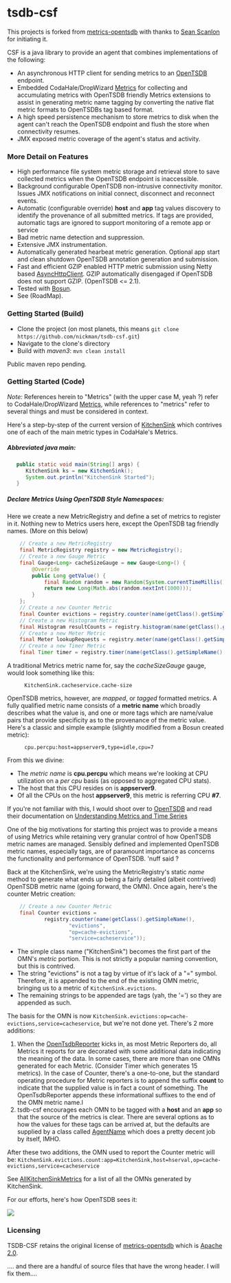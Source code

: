 # tsdb-csf

This projects is forked from [metrics-opentsdb](https://github.com/sps/metrics-opentsdb) with thanks to [Sean Scanlon](mailto:sean.scanlon@gmail.com) for initiating it.

CSF is a java library to provide an agent that combines implementations of the following:
* An asynchronous HTTP client for sending metrics to an [OpenTSDB](http://opentsdb.net) endpoint.
* Embedded CodaHale/DropWizard [Metrics](http://dropwizard.io/) for collecting and accumulating metrics with OpenTSDB friendly Metrics extensions to assist in generating metric name tagging by converting the native flat metric formats to OpenTSDBs tag based format.
* A high speed persistence mechanism to store metrics to disk when the agent can't reach the OpenTSDB endpoint and flush the store when connectivity resumes.
* JMX exposed metric coverage of the agent's status and activity.
 

### More Detail on Features
* High performance file system metric storage and retrieval store to save collected metrics when the OpenTSDB endpoint is inaccessible.
* Background configurable OpenTSDB non-intrusive connectivity monitor. Issues JMX notifications on initial connect, disconnect and reconnect events.
* Automatic (configurable override) **host** and **app** tag values discovery to identify the provenance of all submitted metrics. If tags are provided, automatic tags are ignored to support monitoring of a remote app or service
* Bad metric name detection and suppression.
* Extensive JMX instrumentation.
* Automatically generated hearbeat metric generation. Optional app start and clean shutdown OpenTSDB annotation generation and submission.
* Fast and efficient GZIP enabled HTTP metric submission using Netty based [AsyncHttpClient](https://github.com/AsyncHttpClient/async-http-client). GZIP automatically disengaged if OpenTSDB does not support GZIP. (OpenTSDB <= 2.1).
* Tested with [Bosun](http://bosun.org).
* See (RoadMap).

### Getting Started (Build)
- Clone the project (on most planets, this means ```git clone https://github.com/nickman/tsdb-csf.git```)
- Navigate to the clone's directory
- Build with *maven3*: ```mvn clean install```
 
Public maven repo pending.

### Getting Started (Code)

*Note:*  References herein to "Metrics" (with the upper case M, yeah ?) refer to CodaHale/DropWizard [Metrics](http://dropwizard.io/), while references to "metrics" refer to several things and must be considered in context.

Here's a step-by-step of the current version of [KitchenSink](https://github.com/nickman/tsdb-csf/blob/master/csf-core/src/test/java/com/heliosapm/opentsdb/client/KitchenSink.java) which contrives one of each of the main metric types in CodaHale's Metrics.

##### Abbreviated java **main**:
```java
   public static void main(String[] args) {
      KitchenSink ks = new KitchenSink();
      System.out.println("KitchenSink Started");
   }
```

##### Declare Metrics Using OpenTSDB Style Namespaces:
Here we create a new MetricRegistry and define a set of metrics to register in it.
Nothing new to Metrics users here, except the OpenTSDB tag friendly names. (More on this below)
```java
	// Create a new MetricRegistry
	final MetricRegistry registry = new MetricRegistry();
	// Create a new Gauge Metric
	final Gauge<Long> cacheSizeGauge = new Gauge<Long>() {
		@Override
		public Long getValue() {		
			final Random random = new Random(System.currentTimeMillis());
			return new Long(Math.abs(random.nextInt(1000)));
		}
	};
	// Create a new Counter Metric
	final Counter evictions = registry.counter(name(getClass().getSimpleName(), "evictions", "cmtype=Counter", "op=cache-evictions", "service=cacheservice"));
	// Create a new Histogram Metric
	final Histogram resultCounts = registry.histogram(name(getClass().getSimpleName(), "resultCounts", "cmtype=Histogram", "op=cache-lookup", "service=cacheservice"));
	// Create a new Meter Metric
	final Meter lookupRequests = registry.meter(name(getClass().getSimpleName(), "lookupRequests",  "cmtype=Meter", "op=cache-lookup", "service=cacheservice"));
	// Create a new Timer Metric
	final Timer timer = registry.timer(name(getClass().getSimpleName(), "evictelapsed", "cmtype=Timer", "op=cache-evictions", "service=cacheservice"));
```
A traditional Metrics metric name for, say the *cacheSizeGauge* gauge, would look something like this:

<dd><code>KitchenSink.cacheservice.cache-size</code></dd>

OpenTSDB metrics, however, are *mapped*, or *tagged* formatted metrics. A fully qualified metric name consists of a **metric name** which broadly describes what the value is, and one or more tags which are name/value pairs that provide specificity as to the provenance of the metric value. Here's a classic and simple example (slightly modified from a Bosun created metric):

<dd><code>cpu.percpu:host=appserver9,type=idle,cpu=7</code></dd>


From this we divine:
* The *metric name* is **cpu.percpu** which means we're looking at CPU utilization on a *per cpu* basis (as opposed to aggregated CPU stats). 
* The host that this CPU resides on is **appserver9**.
* Of all the CPUs on the host **appserver9**, this metric is referring CPU **#7**.

If you're not familiar with this, I would shoot over to [OpenTSDB](http://opentsdb.net) and read their documentation on [Understanding Metrics and Time Series](http://opentsdb.net/docs/build/html/user_guide/query/timeseries.html)

One of the big motivations for starting this project was to provide a means of using Metrics while retaining very granular control of how OpenTSDB metric names are managed. Sensibly defined and implemented OpenTSDB metric names, especially tags, are of paramount importance as concerns the functionality and performance of OpenTSDB. 'nuff said ?

Back at the KitchenSink, we're using the MetricRegistry's static *name* method to generate what ends up being a fairly detailed (albeit contrived) OpenTSDB metric name (going forward, the OMN). Once again, here's the counter Metric creation:

```java
	// Create a new Counter Metric
	final Counter evictions = 
			registry.counter(name(getClass().getSimpleName(), 
					"evictions", 
					"op=cache-evictions", 
					"service=cacheservice"));
```

* The simple class name ("KitchenSink") becomes the first part of the OMN's *metric* portion. This is not strictly a popular naming convention, but this is contrived.
* The string "evictions" is not a tag by virtue of it's lack of a "=" symbol. Therefore, it is appended to the end of the existing OMN metric, bringing us to a metric of ```KitchenSink.evictions```. 
* The remaining strings to be appended are tags (yah, the '=') so they are appended as such.

The basis for the OMN is now ```KitchenSink.evictions:op=cache-evictions,service=cacheservice```, but we're not done yet. There's 2 more additions:

1. When the [OpenTsdbReporter](https://github.com/nickman/tsdb-csf/blob/master/csf-core/src/main/java/com/heliosapm/opentsdb/client/opentsdb/OpenTsdbReporter.java) kicks in, as most Metric Reporters do, all Metrics it reports for are decorated with some additional data indicating the meaning of the data. In some cases, there are more than one OMNs generated for each Metric. (Consider Timer which generates 15 metrics). In the case of Counter, there's a one-to-one, but the standard operating procedure for Metric reporters is to append the suffix **count** to indicate that the supplied value is in fact a count of something. The OpenTsdbReporter appends these informational suffixes to the end of the OMN metric name.l
2. tsdb-csf encourages each OMN to be tagged with a **host** and an **app** so that the source of the metrics is clear. There are several options as to how the values for these tags can be arrived at, but the defaults are supplied by a class called [AgentName](https://github.com/nickman/tsdb-csf/blob/master/csf-core/src/main/java/com/heliosapm/opentsdb/client/name/AgentName.java) which does a pretty decent job by itself, IMHO.
 
After these two additions, the OMN used to report the Counter metric will be: ```KitchenSink.evictions.count:app=KitchenSink,host=hserval,op=cache-evictions,service=cacheservice```

See [AllKitchenSinkMetrics](https://github.com/nickman/tsdb-csf/wiki/AllKitchenSinkMetrics) for a list of all the OMNs generated by KitchenSink.

For our efforts, here's how OpenTSDB sees it:

![](https://github.com/nickman/tsdb-csf/wiki/img/Selection_001.png)




### Licensing
TSDB-CSF retains the original license of [metrics-opentsdb](https://github.com/sps/metrics-opentsdb) which is [Apache 2.0](https://github.com/sps/metrics-opentsdb/blob/master/LICENSE.txt).
 
 .... and there are a handful of source files that have the wrong header. I will fix them....




